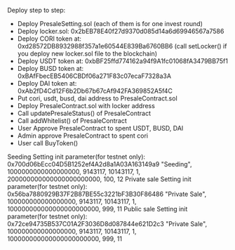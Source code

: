 Deploy step to step:
- Deploy PresaleSetting.sol (each of them is for one invest round)
- Deploy locker.sol: 0x2bEB78E40f27d9370d085d14a6d69946567a7586
- Deploy CORI token at: 0xd28572DB8932988f357a1e60544E839Ba6760BB6 (call setLocker() if you deploy new locker.sol file to the blockchain)
- Deploy USDT token at: 0xbBF25ffd774162a94f9A1fc01068fA3479BB75f1
- Deploy BUSD token at: 0xBAfFbecEB5406CBDf06a271F83c07ecaF7328a3A
- Deploy DAI token at: 0xAb2fD4Cd12F6b2Db67b67cAf942FA369852A5f4C
- Put cori, usdt, busd, dai address to PresaleContract.sol
- Deploy PresaleContract.sol with locker address
- Call updatePresaleStatus() of PresaleContract
- Call addWhitelist() of PresaleContract
- User Approve PresaleContract to spent USDT, BUSD, DAI
- Admin approve PresaleContract to spent cori
- User call BuyToken()

Seeding Setting init parameter(for testnet only): 0x700d06bEcc04D5B1252ef4A2d8a1A03A163149a9
"Seeding", 1000000000000000000, 9143117, 10143117, 1, 200000000000000000000000, 100, 12
Private sale Setting init parameter(for testnet only): 0x56ba7880929B37F2B87BE55c3221bF3B30F86486
"Private Sale", 100000000000000000, 9143117, 10143117, 1, 100000000000000000000000, 999, 11
Public sale Setting init parameter(for testnet only): 0x72ce94735B537C01A2F3036D8d087844e621D2c3
"Private Sale", 100000000000000000, 9143117, 10143117, 1, 100000000000000000000000, 999, 11